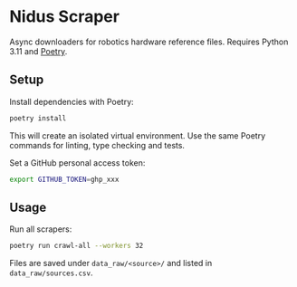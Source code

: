 # Nidus Scraper

Async downloaders for robotics hardware reference files. Requires Python 3.11
and [Poetry](https://python-poetry.org/).

## Setup

Install dependencies with Poetry:

```bash
poetry install
```

This will create an isolated virtual environment. Use the same Poetry commands
for linting, type checking and tests.

Set a GitHub personal access token:

```bash
export GITHUB_TOKEN=ghp_xxx
```

## Usage

Run all scrapers:

```bash
poetry run crawl-all --workers 32
```

Files are saved under `data_raw/<source>/` and listed in `data_raw/sources.csv`.
